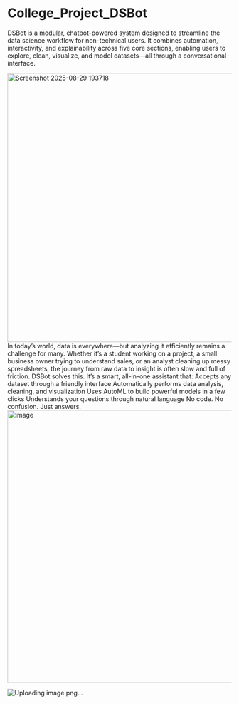 # College_Project_DSBot
DSBot is a modular, chatbot-powered system designed to streamline the data science workflow for non-technical users. It combines automation, interactivity, and explainability across five core sections, enabling users to explore, clean, visualize, and model datasets—all through a conversational interface.


<img width="1064" height="604" alt="Screenshot 2025-08-29 193718" src="https://github.com/user-attachments/assets/e9e19497-6cac-4e7b-9f6b-290abbe3f8c5" />
In today’s world, data is everywhere—but analyzing it efficiently remains a challenge for many. Whether it’s a student working on a project, a small business owner trying to understand sales, or an analyst cleaning up messy spreadsheets, the journey from raw data to insight is often slow and full of friction.
DSBot solves this.
It’s a smart, all-in-one assistant that:
Accepts any dataset through a friendly interface
Automatically performs data analysis, cleaning, and visualization
Uses AutoML to build powerful models in a few clicks
Understands your questions through natural language
No code. No confusion. Just answers.
<img width="6974" height="612" alt="image" src="https://github.com/user-attachments/assets/85fafd3e-dead-4d37-8b2a-11c656dac80e" />

![Uploading image.png…]()
